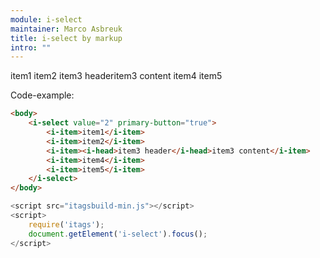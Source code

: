 ```yaml
---
module: i-select
maintainer: Marco Asbreuk
title: i-select by markup
intro: ""
---
```



<i-select value="2" primary-button="true">
    <i-item>item1</i-item>
    <i-item>item2</i-item>
    <i-item><i-head>item3 header</i-head>item3 content</i-item>
    <i-item>item4</i-item>
    <i-item>item5</i-item>
</i-select>

<p>Code-example:</p>


```html
<body>
    <i-select value="2" primary-button="true">
        <i-item>item1</i-item>
        <i-item>item2</i-item>
        <i-item><i-head>item3 header</i-head>item3 content</i-item>
        <i-item>item4</i-item>
        <i-item>item5</i-item>
    </i-select>
</body>
```

```js
<script src="itagsbuild-min.js"></script>
<script>
    require('itags');
    document.getElement('i-select').focus();
</script>
```

<script src="../../dist/itagsbuild.js"></script>
<script>
    require('itags');
    document.getElement('i-select').focus();
</script>
